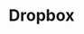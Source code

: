 ---
blog: https://blog.dropbox.com/
codehost: https://github.com/https://github.com/dropbox
colors:
- '#0061FE'
facebook: https://www.facebook.com/Dropbox
font:
  myfonts: https://www.myfonts.com/fonts/itc/franklin/std-narrow-bold/
  name: ITC Franklin Std Narrow Bold
guide: https://www.dropbox.com/branding
images:
- dropbox-official.svg
- dropbox-ar21.svg
- dropbox-icon.svg
- dropbox-tile.svg
logohandle: dropbox
sort: dropbox
tags:
- file_sharing
title: Dropbox
twitter: https://x.com/Dropbox
website: https://www.dropbox.com/
wikipedia: https://en.wikipedia.org/wiki/Dropbox_(service)
---